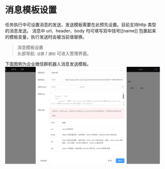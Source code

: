 # 消息模板设置

任务执行中可设置消息的发送，发送模板需要在此预先设置。目前支持http 类型的消息发送。
消息中 url、header、body 均可填写双中括号[[name]] 包裹起来的模板变量，执行发送时会被当前值替换。


> 消息模板设置 <br>
>  头部导航: <code>设置</code> / <code>通知</code> 可进入管理界面。

下面图例为企业微信群机器人消息发送模板。
![image](./img/message_template_set.png)